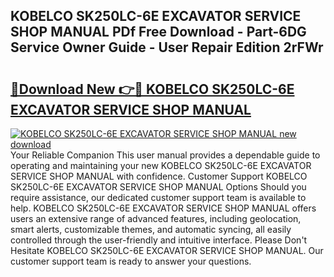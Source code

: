 ## KOBELCO SK250LC-6E EXCAVATOR SERVICE SHOP MANUAL PDf Free Download - Part-6DG Service Owner Guide - User Repair Edition 2rFWr

# <h2><a href="http://bc80312.oget.top/?id=KOBELCO+SK250LC-6E+EXCAVATOR+SERVICE+SHOP+MANUAL">🔗Download New 👉🔴 KOBELCO SK250LC-6E EXCAVATOR SERVICE SHOP MANUAL</a></h2>

[![KOBELCO SK250LC-6E EXCAVATOR SERVICE SHOP MANUAL new download](https://i.imgur.com/5g1atiW.png)](http://bc80312.oget.top/?id=KOBELCO+SK250LC-6E+EXCAVATOR+SERVICE+SHOP+MANUAL)
Your Reliable Companion This user manual provides a dependable guide to operating and maintaining your new KOBELCO SK250LC-6E EXCAVATOR SERVICE SHOP MANUAL with confidence. Customer Support KOBELCO SK250LC-6E EXCAVATOR SERVICE SHOP MANUAL Options Should you require assistance, our dedicated customer support team is available to help. KOBELCO SK250LC-6E EXCAVATOR SERVICE SHOP MANUAL offers users an extensive range of advanced features, including geolocation, smart alerts, customizable themes, and automatic syncing, all easily controlled through the user-friendly and intuitive interface. Please Don't Hesitate KOBELCO SK250LC-6E EXCAVATOR SERVICE SHOP MANUAL. Our customer support team is ready to answer your questions.
